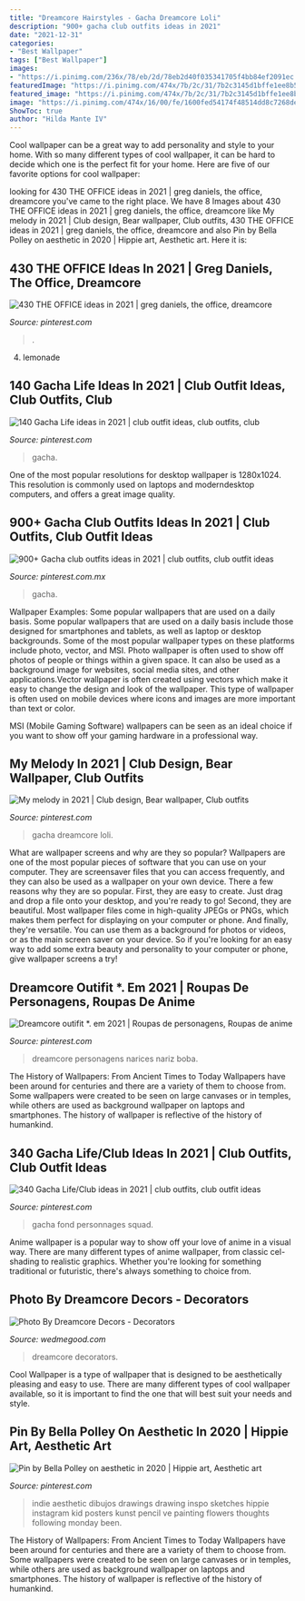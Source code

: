 ```yaml
---
title: "Dreamcore Hairstyles - Gacha Dreamcore Loli"
description: "900+ gacha club outfits ideas in 2021"
date: "2021-12-31"
categories:
- "Best Wallpaper"
tags: ["Best Wallpaper"]
images:
- "https://i.pinimg.com/236x/78/eb/2d/78eb2d40f035341705f4bb84ef2091ec.jpg"
featuredImage: "https://i.pinimg.com/474x/7b/2c/31/7b2c3145d1bffe1ee8b5499a478e76c1.jpg"
featured_image: "https://i.pinimg.com/474x/7b/2c/31/7b2c3145d1bffe1ee8b5499a478e76c1.jpg"
image: "https://i.pinimg.com/474x/16/00/fe/1600fed54174f48514dd8c7268de45e5.jpg"
ShowToc: true
author: "Hilda Mante IV"
---
```



Cool wallpaper can be a great way to add personality and style to your home. With so many different types of cool wallpaper, it can be hard to decide which one is the perfect fit for your home. Here are five of our favorite options for cool wallpaper: 

	

		
looking for 430 THE OFFICE ideas in 2021 | greg daniels, the office, dreamcore you've came to the right place. We have 8 Images about 430 THE OFFICE ideas in 2021 | greg daniels, the office, dreamcore like My melody in 2021 | Club design, Bear wallpaper, Club outfits, 430 THE OFFICE ideas in 2021 | greg daniels, the office, dreamcore and also Pin by Bella Polley on aesthetic in 2020 | Hippie art, Aesthetic art. Here it is:
		
    
## 430 THE OFFICE Ideas In 2021 | Greg Daniels, The Office, Dreamcore

<img loading=lazy src="https://i.pinimg.com/474x/7b/2c/31/7b2c3145d1bffe1ee8b5499a478e76c1.jpg" onerror="this.onerror=null;this.src='https://tse3.mm.bing.net/th?id=OIP.D9hMUMP6rXnlE-oTlz7xOgAAAA&amp;pid=15.1';" alt="430 THE OFFICE ideas in 2021 | greg daniels, the office, dreamcore">

_Source: pinterest.com_

>. 

	

4. lemonade 

    
## 140 Gacha Life Ideas In 2021 | Club Outfit Ideas, Club Outfits, Club

<img loading=lazy src="https://i.pinimg.com/474x/25/f0/9c/25f09ccbc47c73c86eaf46b145adc441.jpg" onerror="this.onerror=null;this.src='https://tse1.mm.bing.net/th?id=OIP.gvqcq9InhxHnDiOUKW8y1gAAAA&amp;pid=15.1';" alt="140 Gacha Life ideas in 2021 | club outfit ideas, club outfits, club">

_Source: pinterest.com_

>gacha. 

	

One of the most popular resolutions for desktop wallpaper is 1280x1024. This resolution is commonly used on laptops and moderndesktop computers, and offers a great image quality.

    
## 900+ Gacha Club Outfits Ideas In 2021 | Club Outfits, Club Outfit Ideas

<img loading=lazy src="https://i.pinimg.com/236x/78/eb/2d/78eb2d40f035341705f4bb84ef2091ec.jpg" onerror="this.onerror=null;this.src='https://tse1.mm.bing.net/th?id=OIP.G2KNkI5U1gydlCvgQyrZZQAAAA&amp;pid=15.1';" alt="900+ Gacha club outfits ideas in 2021 | club outfits, club outfit ideas">

_Source: pinterest.com.mx_

>gacha. 

	

Wallpaper Examples: Some popular wallpapers that are used on a daily basis.
Some popular wallpapers that are used on a daily basis include those designed for smartphones and tablets, as well as laptop or desktop backgrounds. Some of the most popular wallpaper types on these platforms include photo, vector, and MSI. 
Photo wallpaper is often used to show off photos of people or things within a given space. It can also be used as a background image for websites, social media sites, and other applications.Vector wallpaper is often created using vectors which make it easy to change the design and look of the wallpaper. This type of wallpaper is often used on mobile devices where icons and images are more important than text or color. 

MSI (Mobile Gaming Software) wallpapers can be seen as an ideal choice if you want to show off your gaming hardware in a professional way.

    
## My Melody In 2021 | Club Design, Bear Wallpaper, Club Outfits

<img loading=lazy src="https://i.pinimg.com/236x/7c/c6/20/7cc6204da3e75e0c781ab81424087be0.jpg?nii=t" onerror="this.onerror=null;this.src='https://tse4.mm.bing.net/th?id=OIP.YJIfWrbdpHLHbJwRoQr-XQAAAA&amp;pid=15.1';" alt="My melody in 2021 | Club design, Bear wallpaper, Club outfits">

_Source: pinterest.com_

>gacha dreamcore loli. 

	

What are wallpaper screens and why are they so popular?
Wallpapers are one of the most popular pieces of software that you can use on your computer. They are screensaver files that you can access frequently, and they can also be used as a wallpaper on your own device. There a few reasons why they are so popular. First, they are easy to create. Just drag and drop a file onto your desktop, and you're ready to go! Second, they are beautiful. Most wallpaper files come in high-quality JPEGs or PNGs, which makes them perfect for displaying on your computer or phone. And finally, they're versatile. You can use them as a background for photos or videos, or as the main screen saver on your device. So if you're looking for an easy way to add some extra beauty and personality to your computer or phone, give wallpaper screens a try!

    
## Dreamcore Outifit *. Em 2021 | Roupas De Personagens, Roupas De Anime

<img loading=lazy src="https://i.pinimg.com/236x/92/02/12/9202124945962dd1af5c4b010e10f8c4.jpg?nii=t" onerror="this.onerror=null;this.src='https://tse1.mm.bing.net/th?id=OIP.ognTXzvchAYEulvk6o7u8QAAAA&amp;pid=15.1';" alt="Dreamcore outifit *. em 2021 | Roupas de personagens, Roupas de anime">

_Source: pinterest.com_

>dreamcore personagens narices nariz boba. 

	

The History of Wallpapers: From Ancient Times to Today
Wallpapers have been around for centuries and there are a variety of them to choose from. Some wallpapers were created to be seen on large canvases or in temples, while others are used as background wallpaper on laptops and smartphones. The history of wallpaper is reflective of the history of humankind.

    
## 340 Gacha Life/Club Ideas In 2021 | Club Outfits, Club Outfit Ideas

<img loading=lazy src="https://i.pinimg.com/474x/16/00/fe/1600fed54174f48514dd8c7268de45e5.jpg" onerror="this.onerror=null;this.src='https://tse3.mm.bing.net/th?id=OIP.7RgJETvIRiqwBy39P3uRnAAAAA&amp;pid=15.1';" alt="340 Gacha Life/Club ideas in 2021 | club outfits, club outfit ideas">

_Source: pinterest.com_

>gacha fond personnages squad. 

	

Anime wallpaper is a popular way to show off your love of anime in a visual way. There are many different types of anime wallpaper, from classic cel-shading to realistic graphics. Whether you're looking for something traditional or futuristic, there's always something to choice from.

    
## Photo By Dreamcore Decors - Decorators

<img loading=lazy src="https://image.wedmegood.com/resized/1000X/uploads/member/610342/1563122107_IMG_20190508_WA0019.jpg" onerror="this.onerror=null;this.src='https://tse1.mm.bing.net/th?id=OIP.ljb29obBOC1XLym_SBI6zgHaDj&amp;pid=15.1';" alt="Photo By Dreamcore Decors - Decorators">

_Source: wedmegood.com_

>dreamcore decorators. 

	

Cool Wallpaper is a type of wallpaper that is designed to be aesthetically pleasing and easy to use. There are many different types of cool wallpaper available, so it is important to find the one that will best suit your needs and style.

    
## Pin By Bella Polley On Aesthetic In 2020 | Hippie Art, Aesthetic Art

<img loading=lazy src="https://i.pinimg.com/originals/e4/71/79/e47179bcaa26f88bac0ec0a5315c279e.jpg" onerror="this.onerror=null;this.src='https://tse1.mm.bing.net/th?id=OIP.Wj4r9ICyi-Vi2bZwtwlzZQHaHr&amp;pid=15.1';" alt="Pin by Bella Polley on aesthetic in 2020 | Hippie art, Aesthetic art">

_Source: pinterest.com_

>indie aesthetic dibujos drawings drawing inspo sketches hippie instagram kid posters kunst pencil ve painting flowers thoughts following monday been. 

	

The History of Wallpapers: From Ancient Times to Today
Wallpapers have been around for centuries and there are a variety of them to choose from. Some wallpapers were created to be seen on large canvases or in temples, while others are used as background wallpaper on laptops and smartphones. The history of wallpaper is reflective of the history of humankind.

